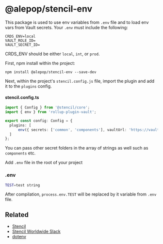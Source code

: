 # @alepop/stencil-env

This package is used to use env variables from `.env` file and to load env vars from Vault secrets. Your `.env` must include the following: 
```
CRDS_ENV=local
VAULT_ROLE_ID=
VAULT_SECRET_ID=
```

CRDS_ENV should be either `local`, `int`, or `prod`.

First, npm install within the project:

```
npm install @alepop/stencil-env --save-dev
```

Next, within the project's `stencil.config.js` file, import the plugin and add
it to the `plugins` config.

#### stencil.config.ts
```ts
import { Config } from '@stencil/core';
import { env } from 'rollup-plugin-vault';

export const config: Config = {
  plugins: [
      env({ secrets: ['common', 'components'], vaultUrl: 'https://vault.crossroads.net/', secretFolder: 'kv-client' })
  ]
};
```
You can pass other secret folders in the array of strings as well such as `components` etc.

Add `.env` file in the root of your project

### .env
```bash
TEST=test string
```

After compilation, `process.env.TEST` will be replaced by it variable from `.env` file.

## Related

* [Stencil](https://stenciljs.com/)
* [Stencil Worldwide Slack](https://stencil-worldwide.slack.com)
* [dotenv](https://github.com/motdotla/dotenv)
